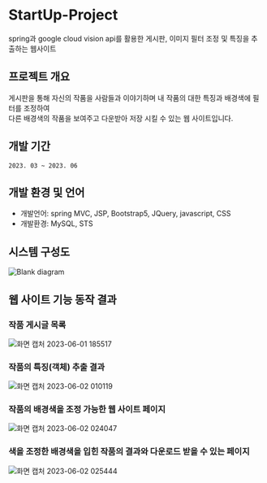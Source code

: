 # StartUp-Project
spring과 google cloud vision api를 활용한 게시판, 이미지 필터 조정 및 특징을 추출하는 웹사이트


## 프로젝트 개요
게시판을 통해 자신의 작품을 사람들과 이야기하며 내 작품의 대한 특징과 배경색에 필터를 조정하여<br>
다른 배경색의 작품을 보여주고 다운받아 저장 시킬 수 있는 웹 사이트입니다.

## 개발 기간
```
2023. 03 ~ 2023. 06
```

## 개발 환경 및 언어
- 개발언어: spring MVC, JSP, Bootstrap5, JQuery, javascript, CSS
- 개발환경: MySQL, STS

## 시스템 구성도
![Blank diagram](https://github.com/HANYONUJUN/StartUp-Project/assets/104452243/326d670e-794d-41af-842a-4b3f75376e74)


## 웹 사이트 기능 동작 결과

### 작품 게시글 목록
![화면 캡처 2023-06-01 185517](https://github.com/HANYONUJUN/StartUp-Project/assets/104452243/af0345f7-862d-49dc-bf00-f386da07c1e2)
<br>

### 작품의 특징(객체) 추출 결과
![화면 캡처 2023-06-02 010119](https://github.com/HANYONUJUN/StartUp-Project/assets/104452243/dae75794-83a1-48a4-bf69-73c0d8f068be)
<br>

### 작품의 배경색을 조정 가능한 웹 사이트 페이지
![화면 캡처 2023-06-02 024047](https://github.com/HANYONUJUN/StartUp-Project/assets/104452243/b0ddc9f4-a220-4a7d-b11d-406976fb2140)
<br>

### 색을 조정한 배경색을 입힌 작품의 결과와 다운로드 받을 수 있는 페이지
![화면 캡처 2023-06-02 025444](https://github.com/HANYONUJUN/StartUp-Project/assets/104452243/2b1b5800-dec8-42eb-bbdd-6b691aabb596)
